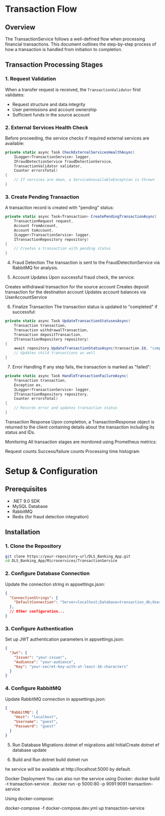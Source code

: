 # Transaction Flow

## Overview
The TransactionService follows a well-defined flow when processing financial transactions. This document outlines the step-by-step process of how a transaction is handled from initiation to completion.

## Transaction Processing Stages

### 1. Request Validation
When a transfer request is received, the `TransactionValidator` first validates:
- Request structure and data integrity
- User permissions and account ownership
- Sufficient funds in the source account

### 2. External Services Health Check
Before proceeding, the service checks if required external services are available:
```csharp
private static async Task CheckExternalServicesHealthAsync(
    ILogger<TransactionService> logger,
    IFraudDetectionService fraudDetectionService,
    TransactionValidator validator,
    Counter errorsTotal)
{
    // If services are down, a ServiceUnavailableException is thrown
}
```

### 3. Create Pending Transaction
A transaction record is created with "pending" status:
```csharp
private static async Task<Transaction> CreatePendingTransactionAsync(
    TransactionRequest request,
    Account fromAccount,
    Account toAccount,
    ILogger<TransactionService> logger,
    ITransactionRepository repository)
{
    // Creates a transaction with pending status
}
```

4. Fraud Detection
The transaction is sent to the FraudDetectionService via RabbitMQ for analysis.

5. Account Updates
Upon successful fraud check, the service:

Creates withdrawal transaction for the source account
Creates deposit transaction for the destination account
Updates account balances via UserAccountService

6. Finalize Transaction
The transaction status is updated to "completed" if successful:
```csharp
private static async Task UpdateTransactionStatusesAsync(
    Transaction transaction,
    Transaction withdrawalTransaction,
    Transaction depositTransaction,
    ITransactionRepository repository)
{
    await repository.UpdateTransactionStatusAsync(transaction.Id, "completed");
    // Updates child transactions as well
}
```

7. Error Handling
If any step fails, the transaction is marked as "failed":
```csharp
private static async Task HandleTransactionFailureAsync(
    Transaction transaction,
    Exception ex,
    ILogger<TransactionService> logger,
    ITransactionRepository repository,
    Counter errorsTotal)
{
    // Records error and updates transaction status
}
```

Transaction Response
Upon completion, a TransactionResponse object is returned to the client containing details about the transaction including its status and IDs.

Monitoring
All transaction stages are monitored using Prometheus metrics:

Request counts
Success/failure counts
Processing time histogram

# Setup & Configuration

## Prerequisites
- .NET 9.0 SDK
- MySQL Database
- RabbitMQ
- Redis (for fraud detection integration)

## Installation

### 1. Clone the Repository
```bash
git clone https://your-repository-url/DLS_Banking_App.git
cd DLS_Banking_App/Microservices/TransactionService
```

### 2. Configure Database Connection
Update the connection string in appsettings.json:
```json
{
  "ConnectionStrings": {
    "DefaultConnection": "Server=localhost;Database=transaction_db;User=root;Password=yourpassword;"
  },
  // Other configuration...
}
```

### 3. Configure Authentication
Set up JWT authentication parameters in appsettings.json:
```json
{
  "Jwt": {
    "Issuer": "your-issuer",
    "Audience": "your-audience",
    "Key": "your-secret-key-with-at-least-16-characters"
  }
}
```

### 4. Configure RabbitMQ
Update RabbitMQ connection in appsettings.json:
```json
{
  "RabbitMQ": {
    "Host": "localhost",
    "Username": "guest",
    "Password": "guest"
  }
}
```
5. Run Database Migrations
dotnet ef migrations add InitialCreate
dotnet ef database update

6. Build and Run
dotnet build
dotnet run

he service will be available at http://localhost:5000 by default.

Docker Deployment
You can also run the service using Docker:
docker build -t transaction-service .
docker run -p 5000:80 -p 9091:9091 transaction-service

Using docker-compose:

docker-compose -f docker-compose.dev.yml up transaction-service

